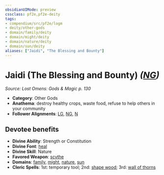 ```yaml
---
obsidianUIMode: preview
cssclass: pf2e,pf2e-deity
tags:
- compendium/src/pf2e/logm
- deity/other-gods
- domain/family/deity
- domain/might/deity
- domain/nature/deity
- domain/sun/deity
aliases: ["Jaidi", "The Blessing and Bounty"]
---
```

# Jaidi (The Blessing and Bounty) *([NG](rules/traits/neutral-good-b1.md))*  
*Source: Lost Omens: Gods & Magic p. 130*  

- **Category**: Other Gods
- **Anathema**: destroy healthy crops, waste food, refuse to help others in your community
- **Follower Alignments**: [LG](rules/traits/lawful-goo-b1.md), [NG](rules/traits/neutral-good-b1.md), [N](rules/traits/neutral-b1.md)

## Devotee benefits

- **Divine Ability**: Strength or Constitution
- **Divine Font**: [heal](compendium/spells/heal.md)
- **Divine Skill**: Nature
- **Favored Weapon**: [scythe](compendium/equipment/items/scythe.md)
- **Domains**: [family](compendium/setting/domains.md#Family), [might](compendium/setting/domains.md#Might), [nature](compendium/setting/domains.md#Nature), [sun](compendium/setting/domains.md#Sun)
- **Cleric Spells**: 1st: temporary tool; 2nd: [shape wood](compendium/spells/shape-wood.md); 3rd: [wall of thorns](compendium/spells/wall-of-thorns.md)